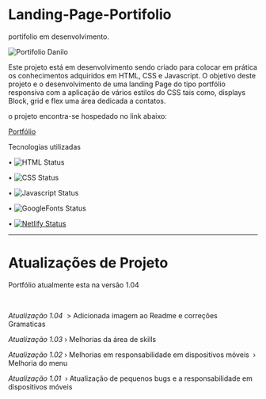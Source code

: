 # Landing-Page-Portifolio


 portifolio em desenvolvimento.
 
 ![Portifolio Danilo](https://user-images.githubusercontent.com/71226047/179367986-5fd2f574-889c-4dc7-85ad-8066445261b2.jpg)
 
  Este projeto está em desenvolvimento sendo criado para colocar em prática os conhecimentos adquiridos em HTML, CSS e Javascript.
  O objetivo deste projeto e o desenvolvimento de uma landing Page do tipo portfólio responsiva com a aplicação de vários estilos do CSS tais como, displays Block,  grid e flex uma área dedicada a contatos.

  

o projeto encontra-se hospedado no link abaixo:

[Portfólio](https://landingportifoliodanilo.netlify.app/)

Tecnologias utilizadas 

• 	   ![HTML Status](https://img.shields.io/badge/HTML5-E34F26?style=for-the-badge&logo=html5&logoColor=white)

• 	   ![CSS Status](https://img.shields.io/badge/CSS3-1572B6?style=for-the-badge&logo=css3&logoColor=white)

•     ![Javascript Status](https://img.shields.io/badge/JavaScript-323330?style=for-the-badge&logo=javascript&logoColor=F7DF1E)

•     ![GoogleFonts Status](https://img.shields.io/badge/Google-Fonts-green)

•	    [![Netlify Status](https://api.netlify.com/api/v1/badges/4fcccf50-a6d6-452b-839e-6852f4824112/deploy-status)](https://app.netlify.com/sites/clocktimer101/deploys)


______________________________________________________________________________________________________________________________________________________________
# Atualizações de Projeto 

 Portfólio atualmente esta na versão 1.04
 
 
 
 *Atualização 1.04*
 > Adicionada imagem ao Readme e correções Gramaticas 
 
*Atualização 1.03*
› Melhorias da área de skills

*Atualização 1.02*
› Melhorias em responsabilidade em dispositivos móveis 
› Melhoria do menu 

*Atualização 1.01* 
› Atualização de pequenos bugs e a responsabilidade em dispositivos móveis
